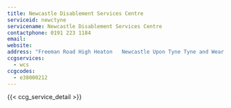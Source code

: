 ```yaml
---
title: Newcastle Disablement Services Centre
serviceid: newctyne
servicename: Newcastle Disablement Services Centre
contactphone: 0191 223 1184
email: 
website: 
address: "Freeman Road High Heaton   Newcastle Upon Tyne Tyne and Wear NE7 7AF"
ccgservices:
  - wcs
ccgcodes:
  - e38000212
---
```


{{< ccg_service_detail >}}
